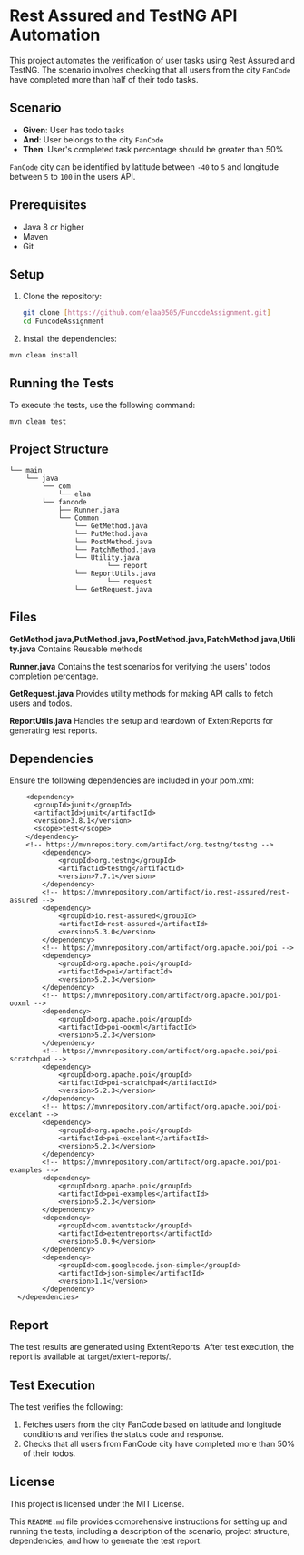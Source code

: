 # Rest Assured and TestNG API Automation

This project automates the verification of user tasks using Rest Assured and TestNG. The scenario involves checking that all users from the city `FanCode` have completed more than half of their todo tasks.

## Scenario

- **Given**: User has todo tasks
- **And**: User belongs to the city `FanCode`
- **Then**: User's completed task percentage should be greater than 50%

`FanCode` city can be identified by latitude between `-40` to `5` and longitude between `5` to `100` in the users API.

## Prerequisites

- Java 8 or higher
- Maven
- Git

## Setup

1. Clone the repository:
   ```sh
   git clone [https://github.com/elaa0505/FuncodeAssignment.git]
   cd FuncodeAssignment

2. Install the dependencies:

```mvn clean install```

## Running the Tests

To execute the tests, use the following command:

```mvn clean test```

## Project Structure

```src
└── main
    └── java
        └── com
            └── elaa
		└── fancode
			├── Runner.java
			└── Common
			    └── GetMethod.java
			    └── PutMethod.java
			    └── PostMethod.java
			    └── PatchMethod.java
			    └── Utility.java
                    	└── report
			    └── ReportUtils.java
                    	└── request
	 		    └── GetRequest.java
```


## Files
**GetMethod.java,PutMethod.java,PostMethod.java,PatchMethod.java,Utility.java**
Contains Reusable methods

**Runner.java**
Contains the test scenarios for verifying the users' todos completion percentage.

**GetRequest.java**
Provides utility methods for making API calls to fetch users and todos.

**ReportUtils.java**
Handles the setup and teardown of ExtentReports for generating test reports.

## Dependencies
Ensure the following dependencies are included in your pom.xml:

```<dependencies>
    <dependency>
      <groupId>junit</groupId>
      <artifactId>junit</artifactId>
      <version>3.8.1</version>
      <scope>test</scope>
    </dependency>
    <!-- https://mvnrepository.com/artifact/org.testng/testng -->
		<dependency>
			<groupId>org.testng</groupId>
			<artifactId>testng</artifactId>
			<version>7.7.1</version>
		</dependency>
		<!-- https://mvnrepository.com/artifact/io.rest-assured/rest-assured -->
		<dependency>
			<groupId>io.rest-assured</groupId>
			<artifactId>rest-assured</artifactId>
			<version>5.3.0</version>
		</dependency>
		<!-- https://mvnrepository.com/artifact/org.apache.poi/poi -->
		<dependency>
			<groupId>org.apache.poi</groupId>
			<artifactId>poi</artifactId>
			<version>5.2.3</version>
		</dependency>
		<!-- https://mvnrepository.com/artifact/org.apache.poi/poi-ooxml -->
		<dependency>
			<groupId>org.apache.poi</groupId>
			<artifactId>poi-ooxml</artifactId>
			<version>5.2.3</version>
		</dependency>
		<!-- https://mvnrepository.com/artifact/org.apache.poi/poi-scratchpad -->
		<dependency>
			<groupId>org.apache.poi</groupId>
			<artifactId>poi-scratchpad</artifactId>
			<version>5.2.3</version>
		</dependency>
		<!-- https://mvnrepository.com/artifact/org.apache.poi/poi-excelant -->
		<dependency>
			<groupId>org.apache.poi</groupId>
			<artifactId>poi-excelant</artifactId>
			<version>5.2.3</version>
		</dependency>
		<!-- https://mvnrepository.com/artifact/org.apache.poi/poi-examples -->
		<dependency>
			<groupId>org.apache.poi</groupId>
			<artifactId>poi-examples</artifactId>
			<version>5.2.3</version>
		</dependency>
		<dependency>
            <groupId>com.aventstack</groupId>
            <artifactId>extentreports</artifactId>
            <version>5.0.9</version>
        </dependency>
        <dependency>
    		<groupId>com.googlecode.json-simple</groupId>
    		<artifactId>json-simple</artifactId>
    		<version>1.1</version>
		</dependency>
  </dependencies>
  ```
## Report
The test results are generated using ExtentReports. After test execution, the report is available at target/extent-reports/.

## Test Execution
The test verifies the following:

1. Fetches users from the city FanCode based on latitude and longitude conditions and verifies the status code and response.
2. Checks that all users from FanCode city have completed more than 50% of their todos.


## License
This project is licensed under the MIT License.

This `README.md` file provides comprehensive instructions for setting up and running the tests, including a description of the scenario, project structure, dependencies, and how to generate the test report.
